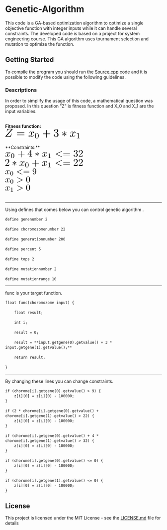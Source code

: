 # Genetic-Algorithm

This code is a GA-based optimization algorithm to optimize a single objective function with integer inputs while it can handle several constraints.
The developed code is based on a project for system engineering course.	This GA algorithm uses tournament selection and mutation to optimize the function.

## Getting Started

To compile the program you should run the [Source.cpp](src/Source.cpp) code and it is possible to modify the code using the following guidelines.


### Descriptions 

In order to simplify the usage of this code, a mathematical question was proposed. In this question "Z" is fitness function and X_0 and X_1 are the input variables.


<br>
<b>
Fitness function:
</b>
<div align="left">
<img src="https://github.com/mojtaba1995/Genetic-Algorithm/blob/master/images/fitness.png" width="240">
</div>
<br>
**Constraints:**
<div align="left">
<img src="https://github.com/mojtaba1995/Genetic-Algorithm/blob/master/images/C1.png" width="250">
</div>
<div align="left">
<img src="https://github.com/mojtaba1995/Genetic-Algorithm/blob/master/images/C2.png" width="250">
</div>
<div align="left">
<img src="https://github.com/mojtaba1995/Genetic-Algorithm/blob/master/images/C3.png" width="100">
</div>
<div align="left">
<img src="https://github.com/mojtaba1995/Genetic-Algorithm/blob/master/images/C4.png" width="80">
</div>
<div align="left">
<img src="https://github.com/mojtaba1995/Genetic-Algorithm/blob/master/images/C5.png" width="80">
</div>
<br>



---------------------------------------------------------------------------------

Using defines that comes below you can control genetic algorithm .
```
define genenumber 2

define choromozomenumber 22

define generationnumber 200

define percent 5

define tops 2

define mutationnumber 2

define mutationrange 10
```
---------------------------------------------------------------------------------
func is your target function.
```
float func(choromozome input) {

	float result;
	
	int i;
	
	result = 0;
	
	result = **input.getgene(0).getvalue() + 3 * input.getgene(1).getvalue();**
	
  	return result;
  	
}
```
---------------------------------------------------------------------------------
By changing these lines you can change constraints.
```
if (chorome[i].getgene(0).getvalue() > 9) {
	z[i][0] = z[i][0] - 100000;
}
			
if (2 * chorome[i].getgene(0).getvalue() + chorome[i].getgene(1).getvalue() > 22) {
	z[i][0] = z[i][0] - 100000;
}
			
if (chorome[i].getgene(0).getvalue() + 4 * chorome[i].getgene(1).getvalue() > 32) {
	z[i][0] = z[i][0] - 100000;
}
			
if (chorome[i].getgene(0).getvalue() <= 0) {
	z[i][0] = z[i][0] - 100000;
}
			
if (chorome[i].getgene(1).getvalue() <= 0) {
	z[i][0] = z[i][0] - 100000;
}
```		


## License

This project is licensed under the MIT License - see the [LICENSE.md](LICENSE.md) file for details


